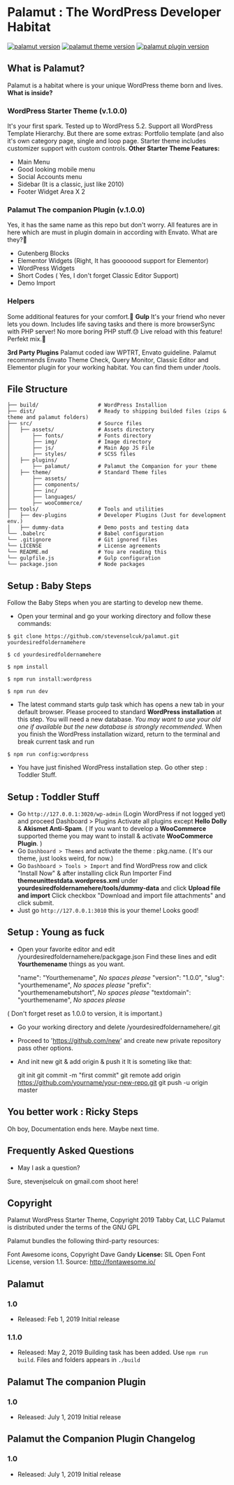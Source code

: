 # Palamut : The WordPress Developer Habitat

[![palamut version](https://img.shields.io/badge/habitat-1.0.9-blue.svg)](https://img.shields.io/badge/habitat-1.0.9-blue.svg)
[![palamut theme version](https://img.shields.io/badge/theme-1.0.0-brightgreen.svg)](https://img.shields.io/badge/theme-1.0.0-brightgreen.svg)
[![palamut plugin version](https://img.shields.io/badge/plugin-1.0.0-brightgreen.svg)](https://img.shields.io/badge/plugin-1.0.0-brightgreen.svg)

## What is Palamut?

Palamut is a habitat where is your unique WordPress theme born and lives. 
**What is inside?**

### WordPress Starter Theme (v.1.0.0)
It's your first spark. Tested up to WordPress 5.2. Support all WordPress Template Hierarchy. But there are some extras: Portfolio template (and also it's own category page, single and loop page. Starter theme includes customizer support with custom controls.
**Other Starter Theme Features:**
- Main Menu
- Good looking mobile menu
- Social Accounts menu
- Sidebar (It is a classic, just  like 2010)
- Footer Widget Area X 2

### Palamut The companion Plugin (v.1.0.0)
Yes, it has the same name as this repo but don't worry. All features are in here which are must in plugin domain in according with Envato. What are they?🤔
- Gutenberg Blocks
- Elementor Widgets (Right, It has gooooood support for Elementor)
- WordPress Widgets
- Short Codes ( Yes, I don't forget Classic Editor Support)
- Demo Import

### Helpers
Some additional features for your comfort.👐
**Gulp**
It's your friend who never lets you down. Includes life saving tasks and there is more browserSync with PHP server! No more boring PHP stuff.😓 Live reload with this feature! Perfekt mix.🍔

**3rd Party Plugins**
Palamut coded iaw WPTRT, Envato guideline. Palamut recommends Envato Theme Check, Query Monitor, Classic Editor and Elementor plugin for your working habitat. You can find them under /tools. 

## File Structure
    
    ├── build/                   # WordPress Installion
    ├── dist/                    # Ready to shipping builded files (zips & theme and palamut folders)
    ├── src/                     # Source files
    │   ├── assets/              # Assets directory
    │       ├── fonts/           # Fonts directory
    │       ├── img/             # Image directory
    │       ├── js/              # Main App JS File
    │       ├── styles/          # SCSS files
    │   ├── plugins/             
    │       ├── palamut/         # Palamut the Companion for your theme
    │   ├── theme/               # Standard Theme files
    │       ├── assets/ 
    │       ├── components/
    │       ├── inc/ 
    │       ├── languages/ 
    │       ├── wooCommerce/ 
    ├── tools/                   # Tools and utilities
    │   ├── dev-plugins          # Developer Plugins (Just for development env.)
    │   ├── dummy-data           # Demo posts and testing data
    └── .babelrc                 # Babel configuration
    └── .gitignore               # Git ignored files
    └── LICENSE                  # License agreements
    └── README.md                # You are reading this
    └── gulpfile.js              # Gulp configuration
    └── package.json             # Node packages


## Setup : Baby Steps

Follow the Baby Steps when you are starting to develop new theme.

* Open your terminal and go your working directory and follow these commands:
 
`$ git clone https://github.com/stevenselcuk/palamut.git yourdesiredfoldernamehere`

`$ cd yourdesiredfoldernamehere`

`$ npm install`

`$ npm run install:wordpress`

`$ npm run dev`

* The latest command starts gulp task which has opens a new tab in your default browser. Please proceed to standard **WordPress installation** at this step.
You will need a new database. *You may want to use your old one if available but the new database is strongly recommended.*
When you finish the WordPress installation wizard, return to the terminal and break current task and run 

`$ npm run config:wordpress`


* You have just finished WordPress installation step. Go other step : Toddler Stuff.

## Setup : Toddler Stuff

* Go `http://127.0.0.1:3020/wp-admin` (Login WordPress if not logged yet) and proceed Dashboard > Plugins Activate all plugins except **Hello Dolly** & **Akismet Anti-Spam**.
  ( If you want to develop a **WooCommerce** supported theme you may want to install & activate **WooCommerce Plugin**. )
* Go `Dashboard > Themes` and activate the theme : pkg.name.
 ( It's our theme, just looks weird, for now.)
* Go `Dashboard > Tools > Import` and find WordPress row and click "Install Now" & after installing click Run Importer 
Find **themeunittestdata.wordpress.xml** under **yourdesiredfoldernamehere/tools/dummy-data** and click **Upload file and import**
Click checkbox "Download and import file attachments" and click submit.
* Just go `http://127.0.0.1:3010` this is your theme! Looks good!

## Setup : Young as fuck

* Open your favorite editor and edit /yourdesiredfoldernamehere/packgage.json
Find these lines and edit **Yourthemename** things as you want. 

    "name": "Yourthemename", *No spaces please*
    "version": "1.0.0",
    "slug": "yourthemename", *No spaces please*
    "prefix": "yourthemenamebutshort", *No spaces please*
    "textdomain": "yourthemename", *No spaces please*

( Don't forget reset as 1.0.0 to version, it is important.)
* Go your working directory and delete /yourdesiredfoldernamehere/.git
* Proceed to 'https://github.com/new' and create new private repository pass other options.
* And init new git & add origin & push it It is someting like that: 

    git init
    git commit -m "first commit"
    git remote add origin https://github.com/yourname/your-new-repo.git
    git push -u origin master

## You better work : Ricky Steps
Oh boy, Documentation ends here. Maybe next time.


## Frequently Asked Questions

* May I ask a question?
 
Sure, stevenjselcuk on gmail.com shoot here!


## Copyright

Palamut WordPress Starter Theme, Copyright 2019 Tabby Cat, LLC
Palamut is distributed under the terms of the GNU GPL

Palamut bundles the following third-party resources:

Font Awesome icons, Copyright Dave Gandy
**License:** SIL Open Font License, version 1.1.
Source: http://fontawesome.io/

## Palamut

### 1.0
* Released: Feb 1, 2019
Initial release
### 1.1.0
* Released: May 2, 2019
Building task has been added.  Use `npm run build`. Files and folders appears in `./build`


## Palamut The companion Plugin

### 1.0
* Released: July 1, 2019
Initial release

## Palamut the Companion Plugin Changelog

### 1.0
* Released: July 1, 2019
Initial release

